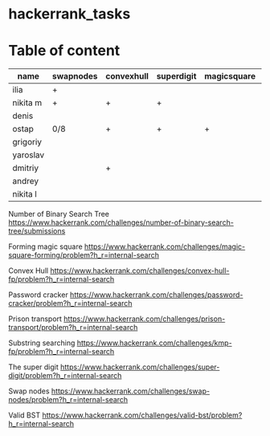 # hackerrank_tasks

# Table of content
| name  | swapnodes  | convexhull | superdigit | magicsquare | numbinarysearch | passwordcracker | prisontransport | substrsear | validbst |
|---|---|---|---|---|---|---|---|---|---|
| ilia  |  + |    |    |    |    |    |    |    |    |
| nikita m  | +  | +  | +  |   | +  | 25/35  | +  | +  | +  |
| denis  |   |   |   |   |   |   |   |   |   |
| ostap  | 0/8  | +  | +  | +  | 0/8  |   | 2/8  | +  | 0/8  |
| grigoriy  |   |   |   |   |   |   |   |   |   |
| yaroslav  |   |   |   |   |   |   |   |   |   |
| dmitriy  |   | + |   |   |   |   |   |   |   |
| andrey  |   |   |   |   |   |   |   |   |   |
| nikita l  |   |   |   |   |   |   |   |   |   |

Number of Binary Search Tree
https://www.hackerrank.com/challenges/number-of-binary-search-tree/submissions

Forming magic square
https://www.hackerrank.com/challenges/magic-square-forming/problem?h_r=internal-search

Convex Hull
https://www.hackerrank.com/challenges/convex-hull-fp/problem?h_r=internal-search

Password cracker
https://www.hackerrank.com/challenges/password-cracker/problem?h_r=internal-search

Prison transport
https://www.hackerrank.com/challenges/prison-transport/problem?h_r=internal-search

Substring searching
https://www.hackerrank.com/challenges/kmp-fp/problem?h_r=internal-search

The super digit
https://www.hackerrank.com/challenges/super-digit/problem?h_r=internal-search

Swap nodes
https://www.hackerrank.com/challenges/swap-nodes/problem?h_r=internal-search

Valid BST
https://www.hackerrank.com/challenges/valid-bst/problem?h_r=internal-search